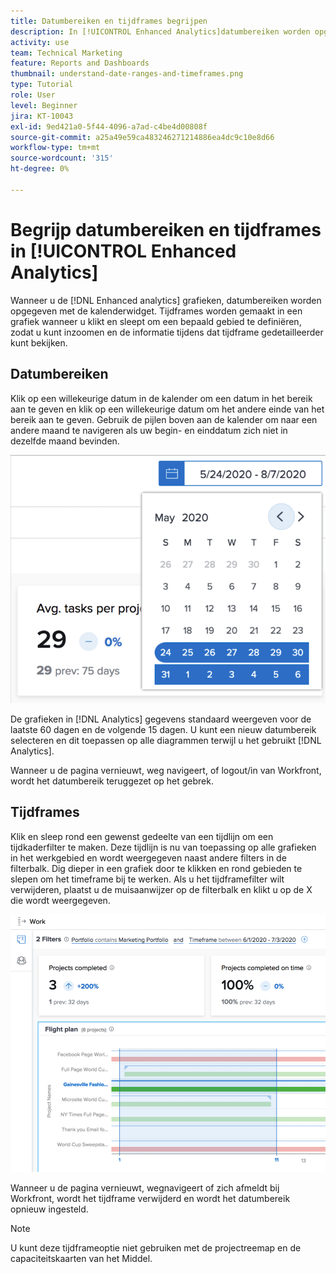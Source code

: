 ```yaml
---
title: Datumbereiken en tijdframes begrijpen
description: In [!UICONTROL Enhanced Analytics]datumbereiken worden opgegeven met de kalenderwidget. Tijdframes worden gemaakt in een grafiek.
activity: use
team: Technical Marketing
feature: Reports and Dashboards
thumbnail: understand-date-ranges-and-timeframes.png
type: Tutorial
role: User
level: Beginner
jira: KT-10043
exl-id: 9ed421a0-5f44-4096-a7ad-c4be4d00808f
source-git-commit: a25a49e59ca483246271214886ea4dc9c10e8d66
workflow-type: tm+mt
source-wordcount: '315'
ht-degree: 0%

---
```


# Begrijp datumbereiken en tijdframes in [!UICONTROL Enhanced Analytics]

Wanneer u de [!DNL Enhanced analytics] grafieken, datumbereiken worden opgegeven met de kalenderwidget. Tijdframes worden gemaakt in een grafiek wanneer u klikt en sleept om een bepaald gebied te definiëren, zodat u kunt inzoomen en de informatie tijdens dat tijdframe gedetailleerder kunt bekijken.

## Datumbereiken

Klik op een willekeurige datum in de kalender om een datum in het bereik aan te geven en klik op een willekeurige datum om het andere einde van het bereik aan te geven. Gebruik de pijlen boven aan de kalender om naar een andere maand te navigeren als uw begin- en einddatum zich niet in dezelfde maand bevinden.

![Een afbeelding voor het selecteren van een datumbereik met de kalenderwidget](assets/section-1-3.png)

De grafieken in [!DNL Analytics] gegevens standaard weergeven voor de laatste 60 dagen en de volgende 15 dagen. U kunt een nieuw datumbereik selecteren en dit toepassen op alle diagrammen terwijl u het gebruikt [!DNL Analytics].

Wanneer u de pagina vernieuwt, weg navigeert, of logout/in van Workfront, wordt het datumbereik teruggezet op het gebrek.

## Tijdframes

Klik en sleep rond een gewenst gedeelte van een tijdlijn om een tijdkaderfilter te maken. Deze tijdlijn is nu van toepassing op alle grafieken in het werkgebied en wordt weergegeven naast andere filters in de filterbalk. Dig dieper in een grafiek door te klikken en rond gebieden te slepen om het timeframe bij te werken. Als u het tijdframefilter wilt verwijderen, plaatst u de muisaanwijzer op de filterbalk en klikt u op de X die wordt weergegeven.

![Een afbeelding waarin u een datumbereik selecteert door te klikken en te slepen](assets/section-1-4.png)

Wanneer u de pagina vernieuwt, wegnavigeert of zich afmeldt bij Workfront, wordt het tijdframe verwijderd en wordt het datumbereik opnieuw ingesteld.

>[!NOTE]
>
>U kunt deze tijdframeoptie niet gebruiken met de projectreemap en de capaciteitskaarten van het Middel.
